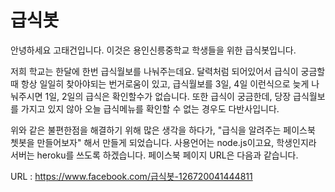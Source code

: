 급식봇
========

안녕하세요 고태건입니다. 이것은 용인신릉중학교 학생들을 위한 급식봇입니다.

저희 학교는 한달에 한번 급식월보를 나눠주는데요.
달력처럼 되어있어서 급식이 궁금할때 항상 일일히 찾아야되는 번거로움이 있고,
급식월보를 3일, 4일 이런식으로 늦게 나눠주시면 1일, 2일의 급식은 확인할수가 없습니다.
또한 급식이 궁금한데, 당장 급식월보를 가지고 있지 않아 오늘 급식메뉴를 확인할 수 없는 경우도 다반사입니다.

위와 같은 불편한점을 해결하기 위해 많은 생각을 하다가, "급식을 알려주는 페이스북 쳇봇을 만들어보자" 해서 만들게 되었습니다.
사용언어는 node.js이고요, 학생인지라 서버는 heroku를 쓰도록 하겠습니다.
페이스북 페이지 URL은 다음과 같습니다.

URL : <https://www.facebook.com/급식봇-126720041444811>
